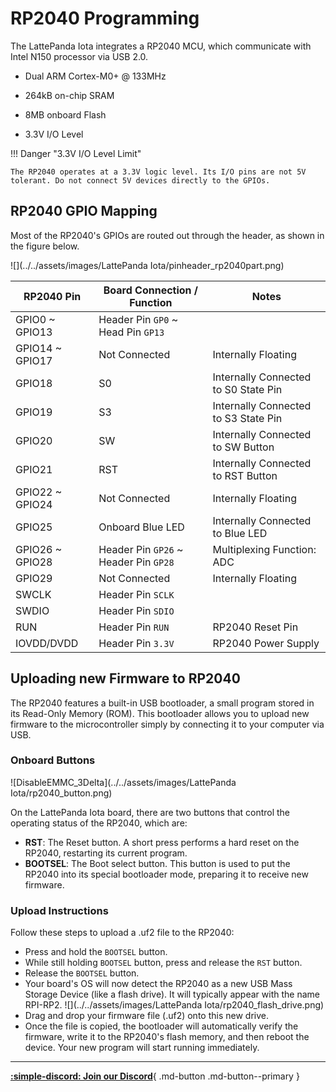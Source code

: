 # RP2040 Programming

The LattePanda Iota integrates a RP2040 MCU, which communicate with Intel N150 processor via USB 2.0. 

- Dual ARM Cortex-M0+ @ 133MHz

- 264kB on-chip SRAM
- 8MB onboard Flash
- 3.3V I/O Level

!!! Danger "3.3V I/O Level Limit"

    The RP2040 operates at a 3.3V logic level. Its I/O pins are not 5V tolerant. Do not connect 5V devices directly to the GPIOs.


## RP2040 GPIO Mapping

Most of the RP2040's GPIOs are routed out through the header, as shown in the figure below.

![](../../assets/images/LattePanda Iota/pinheader_rp2040part.png)


| RP2040 Pin | Board Connection / Function | Notes |
| ------------- | ----------------- | ----------------- |
| GPIO0 ~ GPIO13 | Header Pin `GP0` ~ Head Pin `GP13` |  |
| GPIO14 ~ GPIO17 | Not Connected | Internally Floating |
| GPIO18 | S0 | Internally Connected to S0 State Pin |
| GPIO19 | S3 | Internally Connected to S3 State Pin |
| GPIO20 | SW | Internally Connected to SW Button |
| GPIO21 | RST | Internally Connected to RST Button |
| GPIO22 ~ GPIO24 | Not Connected | Internally Floating |
| GPIO25 | Onboard Blue LED | Internally Connected to Blue LED |
| GPIO26 ~ GPIO28 | Header Pin `GP26` ~ Header Pin `GP28` | Multiplexing Function: ADC |
| GPIO29 | Not Connected | Internally Floating |
| SWCLK | Header Pin `SCLK` |  |
| SWDIO | Header Pin `SDIO` |  |
| RUN | Header Pin `RUN` | RP2040 Reset Pin |
| IOVDD/DVDD | Header Pin `3.3V` | RP2040 Power Supply |



## Uploading new Firmware to RP2040

The RP2040 features a built-in USB bootloader, a small program stored in its Read-Only Memory (ROM). This bootloader allows you to upload new firmware to the microcontroller simply by connecting it to your computer via USB.

### Onboard Buttons

![DisableEMMC_3Delta](../../assets/images/LattePanda Iota/rp2040_button.png)

On the LattePanda Iota board, there are two buttons that control the operating status of the RP2040, which are:

- **RST**: The Reset button. A short press performs a hard reset on the RP2040, restarting its current program.
- **BOOTSEL**:  The Boot select button. This button is used to put the RP2040 into its special bootloader mode, preparing it to receive new firmware.

### Upload Instructions

Follow these steps to upload a .uf2 file to the RP2040:

- Press and hold the `BOOTSEL` button.
- While still holding `BOOTSEL` button, press and release the `RST` button.
- Release the `BOOTSEL` button.
- Your board's OS will now detect the RP2040 as a new USB Mass Storage Device (like a flash drive). It will typically appear with the name RPI-RP2.
   ![](../../assets/images/LattePanda Iota/rp2040_flash_drive.png)
- Drag and drop your firmware file (.uf2) onto this new drive.
- Once the file is copied, the bootloader will automatically verify the firmware, write it to the RP2040's flash memory, and then reboot the device. Your new program will start running immediately.

---

[**:simple-discord: Join our Discord**](https://discord.gg/k6YPYQgmHt){ .md-button .md-button--primary }